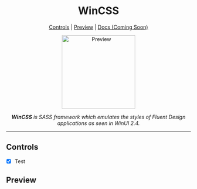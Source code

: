 <h1 align="center">WinCSS</h1>
  
<p align="center">
  <a href="#controls">Controls</a> |
  <a href="#preview">Preview</a> |
  <a href="#docs">Docs (Coming Soon)</a>
</p>

<p align="center">
  <img alt="Preview" width="200" src="https://i.imgur.com/PEXdZv4.png">
<p align="center">

<p align="center">
  <i><strong>WinCSS</strong> is SASS framework which emulates the styles of Fluent Design applications as seen in WinUI 2.4.</i>
</p>

<hr>

## Controls

  - [x] Test

## Preview

